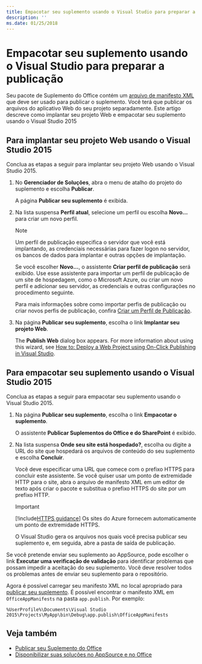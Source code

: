 ```yaml
---
title: Empacotar seu suplemento usando o Visual Studio para preparar a publicação
description: ''
ms.date: 01/25/2018
---
```



# <a name="package-your-add-in-using-visual-studio-to-prepare-for-publishing"></a>Empacotar seu suplemento usando o Visual Studio para preparar a publicação

Seu pacote de Suplemento do Office contém um [arquivo de manifesto XML](../develop/add-in-manifests.md) que deve ser usado para publicar o suplemento. Você terá que publicar os arquivos do aplicativo Web do seu projeto separadamente. Este artigo descreve como implantar seu projeto Web e empacotar seu suplemento usando o Visual Studio 2015

## <a name="to-deploy-your-web-project-using-visual-studio-2015"></a>Para implantar seu projeto Web usando o Visual Studio 2015

Conclua as etapas a seguir para implantar seu projeto Web usando o Visual Studio 2015.

1. No **Gerenciador de Soluções**, abra o menu de atalho do projeto do suplemento e escolha **Publicar**.
    
    A página **Publicar seu suplemento** é exibida.
    
2. Na lista suspensa **Perfil atual**, selecione um perfil ou escolha **Novo...** para criar um novo perfil.
    
    > [!NOTE]
    > Um perfil de publicação especifica o servidor que você está implantando, as credenciais necessárias para fazer logon no servidor, os bancos de dados para implantar e outras opções de implantação.

    Se você escolher **Novo...**, o assistente **Criar perfil de publicação** será exibido. Use esse assistente para importar um perfil de publicação de um site de hospedagem, como o Microsoft Azure, ou criar um novo perfil e adicionar seu servidor, as credenciais e outras configurações no procedimento seguinte.
    
    Para mais informações sobre como importar perfis de publicação ou criar novos perfis de publicação, confira [Criar um Perfil de Publicação](http://msdn.microsoft.com/pt-br/library/dd465337.aspx#creating_a_profile).
    
3. Na página **Publicar seu suplemento**, escolha o link **Implantar seu projeto Web**.
    
    The  **Publish Web** dialog box appears. For more information about using this wizard, see [How to: Deploy a Web Project using On-Click Publishing in Visual Studio](http://msdn.microsoft.com/pt-br/library/dd465337.aspx).
    

## <a name="to-package-your-add-in-using-visual-studio-2015"></a>Para empacotar seu suplemento usando o Visual Studio 2015

Conclua as etapas a seguir para empacotar seu suplemento usando o Visual Studio 2015.

1. Na página **Publicar seu suplemento**, escolha o link **Empacotar o suplemento**.
    
    O assistente **Publicar Suplementos do Office e do SharePoint** é exibido.
    
2. Na lista suspensa **Onde seu site está hospedado?**, escolha ou digite a URL do site que hospedará os arquivos de conteúdo do seu suplemento e escolha **Concluir**. 
    
    Você deve especificar uma URL que comece com o prefixo HTTPS para concluir este assistente. Se você quiser usar um ponto de extremidade HTTP para o site, abra o arquivo de manifesto XML em um editor de texto após criar o pacote e substitua o prefixo HTTPS do site por um prefixo HTTP. 

    > [!IMPORTANT]
    > [!include[HTTPS guidance](../includes/https-guidance.md)] Os sites do Azure fornecem automaticamente um ponto de extremidade HTTPS.

    O Visual Studio gera os arquivos nos quais você precisa publicar seu suplemento e, em seguida, abre a pasta de saída de publicação. 
    
Se você pretende enviar seu suplemento ao AppSource, pode escolher o link **Executar uma verificação de validação** para identificar problemas que possam impedir a aceitação do seu suplemento. Você deve resolver todos os problemas antes de enviar seu suplemento para o repositório.

Agora é possível carregar seu manifesto XML no local apropriado para [publicar seu suplemento](../publish/publish.md). É possível encontrar o manifesto XML em `OfficeAppManifests` na pasta `app.publish`. Por exemplo:

 `%UserProfile%\Documents\Visual Studio 2015\Projects\MyApp\bin\Debug\app.publish\OfficeAppManifests`


## <a name="see-also"></a>Veja também

- [Publicar seu Suplemento do Office](../publish/publish.md)
- 
  [Disponibilizar suas soluções no AppSource e no Office](https://docs.microsoft.com/pt-br/office/dev/store/submit-to-the-office-store)
    
